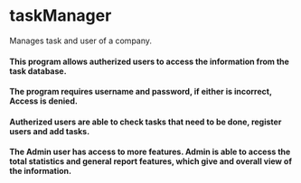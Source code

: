 # taskManager
Manages task and user of a company. 

#### This program allows autherized users to access the information from the task database.

#### The program requires username and password, if either is incorrect, Access is denied.

#### Autherized users are able to check tasks that need to be done, register users and add tasks.

#### The Admin user has access to more features. Admin is able to access the total statistics and general report features, which give and overall view of the information.

